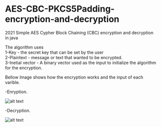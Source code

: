 # AES-CBC-PKCS5Padding-encryption-and-decryption
2021 Simple AES Cypher Block Chaining (CBC) encryption and decryption in java 

The algorithm uses                                                                                                                                             
1-Key - the secret key that can be set by the user                                                                                                                                                       
2-Plaintext - message or text that wanted to be encrypted.                                                                                                                                             
3-Inetial vector - A binary vector used as the input to initialize the algorithm for the encryption.                                                                                                                                                                                                                                                                                                                                                                                                                                                                               

Bellow Image shows how the encryption works and the input of each varible.                                                 
                                                 
-Enryption.

![alt text](https://miro.medium.com/v2/resize:fit:4800/format:webp/1*WmpqO5-4hNvJSKnsOTDZUQ.png)
                                                                                                  

                                                                                                                                                                                                                                        
                                                                                                                                                                             
                                                                                                                                                                                                         
-Decryption.
                                                 
![alt text](https://miro.medium.com/v2/resize:fit:4800/format:webp/1*4gWh_cwfK4Sr_aRaodqKLQ.png)
